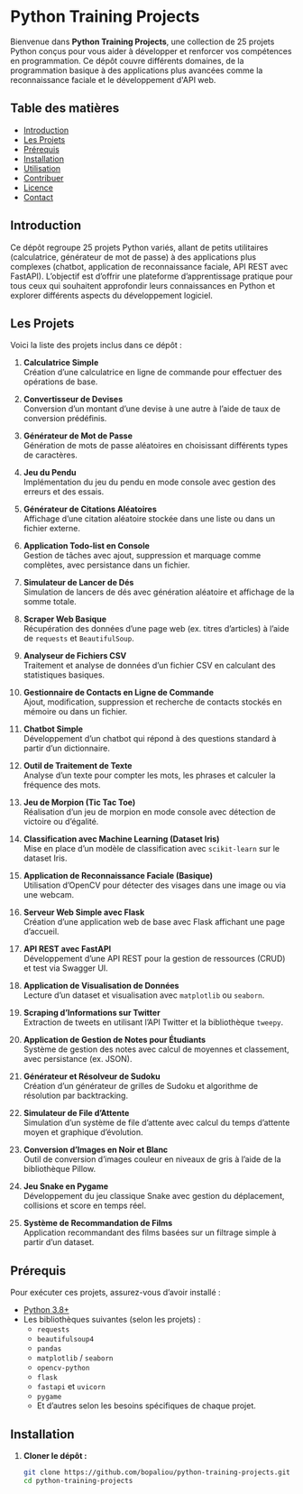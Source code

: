 # Python Training Projects

Bienvenue dans **Python Training Projects**, une collection de 25 projets Python conçus pour vous aider à développer et renforcer vos compétences en programmation. Ce dépôt couvre différents domaines, de la programmation basique à des applications plus avancées comme la reconnaissance faciale et le développement d'API web.

## Table des matières

- [Introduction](#introduction)
- [Les Projets](#les-projets)
- [Prérequis](#prérequis)
- [Installation](#installation)
- [Utilisation](#utilisation)
- [Contribuer](#contribuer)
- [Licence](#licence)
- [Contact](#contact)

## Introduction

Ce dépôt regroupe 25 projets Python variés, allant de petits utilitaires (calculatrice, générateur de mot de passe) à des applications plus complexes (chatbot, application de reconnaissance faciale, API REST avec FastAPI). L’objectif est d’offrir une plateforme d’apprentissage pratique pour tous ceux qui souhaitent approfondir leurs connaissances en Python et explorer différents aspects du développement logiciel.

## Les Projets

Voici la liste des projets inclus dans ce dépôt :

1. **Calculatrice Simple**  
   Création d’une calculatrice en ligne de commande pour effectuer des opérations de base.

2. **Convertisseur de Devises**  
   Conversion d’un montant d’une devise à une autre à l’aide de taux de conversion prédéfinis.

3. **Générateur de Mot de Passe**  
   Génération de mots de passe aléatoires en choisissant différents types de caractères.

4. **Jeu du Pendu**  
   Implémentation du jeu du pendu en mode console avec gestion des erreurs et des essais.

5. **Générateur de Citations Aléatoires**  
   Affichage d’une citation aléatoire stockée dans une liste ou dans un fichier externe.

6. **Application Todo-list en Console**  
   Gestion de tâches avec ajout, suppression et marquage comme complètes, avec persistance dans un fichier.

7. **Simulateur de Lancer de Dés**  
   Simulation de lancers de dés avec génération aléatoire et affichage de la somme totale.

8. **Scraper Web Basique**  
   Récupération des données d’une page web (ex. titres d’articles) à l’aide de `requests` et `BeautifulSoup`.

9. **Analyseur de Fichiers CSV**  
   Traitement et analyse de données d’un fichier CSV en calculant des statistiques basiques.

10. **Gestionnaire de Contacts en Ligne de Commande**  
    Ajout, modification, suppression et recherche de contacts stockés en mémoire ou dans un fichier.

11. **Chatbot Simple**  
    Développement d’un chatbot qui répond à des questions standard à partir d’un dictionnaire.

12. **Outil de Traitement de Texte**  
    Analyse d’un texte pour compter les mots, les phrases et calculer la fréquence des mots.

13. **Jeu de Morpion (Tic Tac Toe)**  
    Réalisation d’un jeu de morpion en mode console avec détection de victoire ou d’égalité.

14. **Classification avec Machine Learning (Dataset Iris)**  
    Mise en place d’un modèle de classification avec `scikit-learn` sur le dataset Iris.

15. **Application de Reconnaissance Faciale (Basique)**  
    Utilisation d’OpenCV pour détecter des visages dans une image ou via une webcam.

16. **Serveur Web Simple avec Flask**  
    Création d’une application web de base avec Flask affichant une page d’accueil.

17. **API REST avec FastAPI**  
    Développement d’une API REST pour la gestion de ressources (CRUD) et test via Swagger UI.

18. **Application de Visualisation de Données**  
    Lecture d’un dataset et visualisation avec `matplotlib` ou `seaborn`.

19. **Scraping d’Informations sur Twitter**  
    Extraction de tweets en utilisant l’API Twitter et la bibliothèque `tweepy`.

20. **Application de Gestion de Notes pour Étudiants**  
    Système de gestion des notes avec calcul de moyennes et classement, avec persistance (ex. JSON).

21. **Générateur et Résolveur de Sudoku**  
    Création d’un générateur de grilles de Sudoku et algorithme de résolution par backtracking.

22. **Simulateur de File d’Attente**  
    Simulation d’un système de file d’attente avec calcul du temps d’attente moyen et graphique d’évolution.

23. **Conversion d’Images en Noir et Blanc**  
    Outil de conversion d’images couleur en niveaux de gris à l’aide de la bibliothèque Pillow.

24. **Jeu Snake en Pygame**  
    Développement du jeu classique Snake avec gestion du déplacement, collisions et score en temps réel.

25. **Système de Recommandation de Films**  
    Application recommandant des films basées sur un filtrage simple à partir d’un dataset.

## Prérequis

Pour exécuter ces projets, assurez-vous d’avoir installé :

- [Python 3.8+](https://www.python.org/downloads/)
- Les bibliothèques suivantes (selon les projets) :
  - `requests`
  - `beautifulsoup4`
  - `pandas`
  - `matplotlib` / `seaborn`
  - `opencv-python`
  - `flask`
  - `fastapi` et `uvicorn`
  - `pygame`
  - Et d’autres selon les besoins spécifiques de chaque projet.

## Installation

1. **Cloner le dépôt :**

   ```bash
   git clone https://github.com/bopaliou/python-training-projects.git
   cd python-training-projects

